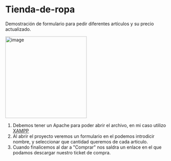 # Tienda-de-ropa
<p>Demostración de formulario para pedir diferentes artículos y su precio actualizado.</p>
<p><img width="254" alt="image" src="https://github.com/victoralcocer/Tienda-de-ropa/assets/105816996/6dc21ad3-a0d6-4af9-8031-e3de8405d5c9"></p>

1. Debemos tener un Apache para poder abrir el archivo, en mi caso utilizo [XAMPP](https://www.apachefriends.org/es/index.html)<br>
2. Al abrir el proyecto veremos un formulario en el podemos introdicir nombre, y seleccionar que cantidad queremos de cada articulo.<br>
3. Cuando finalicemos al dar a "Comprar" nos saldra un enlace en el que podamos descargar nuestro ticket de compra.<br>
